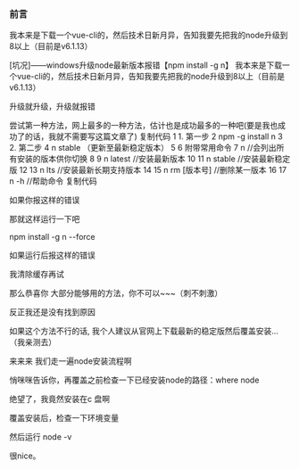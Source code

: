 ### 前言
我本来是下载一个vue-cli的，然后技术日新月异，告知我要先把我的node升级到8以上（目前是v6.1.13）

[坑况]——windows升级node最新版本报错【npm install -g n】
我本来是下载一个vue-cli的，然后技术日新月异，告知我要先把我的node升级到8以上（目前是v6.1.13）

升级就升级，升级就报错

 

尝试第一种方法，网上最多的一种方法，估计也是成功最多的一种吧(要是我也成功了的话，我就不需要写这篇文章了)
复制代码
 1 1. 第一步
 2 npm -g install n
 3 2. 第二步
 4 n stable （更新至最新稳定版本）
 5 
 6 附带常用命令
 7 n //会列出所有安装的版本供你切换
 8 
 9 n latest //安装最新版本
10 
11 n stable //安装最新稳定版
12 
13 n lts //安装最新长期支持版本
14 
15 n rm [版本号] //删除某一版本
16 
17 n -h //帮助命令
复制代码
 

如果你报这样的错误



 

那就这样运行一下吧

npm install -g n --force
 

 如果运行后报这样的错误



我清除缓存再试



 

那么恭喜你 大部分能够用的方法，你不可以~~~（刺不刺激）

反正我还是没有找到原因

如果这个方法不行的话, 我个人建议从官网上下载最新的稳定版然后覆盖安装...（我亲测去）

来来来 我们走一遍node安装流程啊

悄咪咪告诉你，再覆盖之前检查一下已经安装node的路径：where node



绝望了，我竟然安装在c 盘啊



覆盖安装后，检查一下环境变量

然后运行 node -v



 

 很nice。
